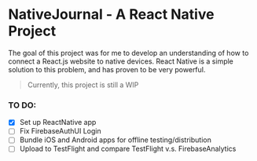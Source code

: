 # NativeJournal - A React Native Project
The goal of this project was for me to develop an understanding of how to connect a React.js website to native devices. React Native is a simple solution to this problem, and has proven to be very powerful.

> Currently, this project is still a WIP

### TO DO:
- [x] Set up ReactNative app
- [ ] Fix FirebaseAuthUI Login
- [ ] Bundle iOS and Android apps for offline testing/distribution
- [ ] Upload to TestFlight and compare TestFlight v.s. FirebaseAnalytics
